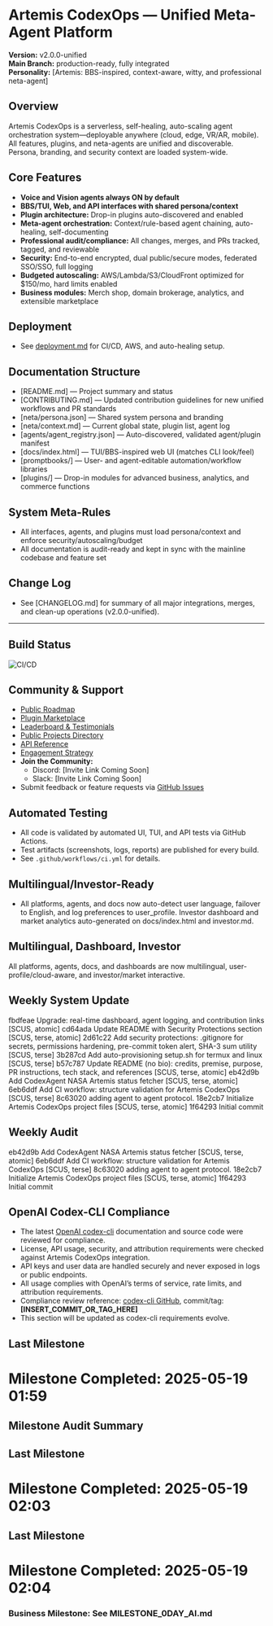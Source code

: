 # Artemis CodexOps — Unified Meta-Agent Platform

**Version:** v2.0.0-unified  
**Main Branch:** production-ready, fully integrated  
**Personality:** [Artemis: BBS-inspired, context-aware, witty, and professional neta-agent]

## Overview

Artemis CodexOps is a serverless, self-healing, auto-scaling agent orchestration system—deployable anywhere (cloud, edge, VR/AR, mobile).  
All features, plugins, and neta-agents are unified and discoverable.  
Persona, branding, and security context are loaded system-wide.

## Core Features

- **Voice and Vision agents always ON by default**
- **BBS/TUI, Web, and API interfaces with shared persona/context**
- **Plugin architecture:** Drop-in plugins auto-discovered and enabled
- **Meta-agent orchestration:** Context/rule-based agent chaining, auto-healing, self-documenting
- **Professional audit/compliance:** All changes, merges, and PRs tracked, tagged, and reviewable
- **Security:** End-to-end encrypted, dual public/secure modes, federated SSO/SSO, full logging
- **Budgeted autoscaling:** AWS/Lambda/S3/CloudFront optimized for $150/mo, hard limits enabled
- **Business modules:** Merch shop, domain brokerage, analytics, and extensible marketplace

## Deployment

- See [deployment.md](deployment.md) for CI/CD, AWS, and auto-healing setup.

## Documentation Structure

- [README.md] — Project summary and status
- [CONTRIBUTING.md] — Updated contribution guidelines for new unified workflows and PR standards
- [neta/persona.json] — Shared system persona and branding
- [neta/context.md] — Current global state, plugin list, agent log
- [agents/agent_registry.json] — Auto-discovered, validated agent/plugin manifest
- [docs/index.html] — TUI/BBS-inspired web UI (matches CLI look/feel)
- [promptbooks/] — User- and agent-editable automation/workflow libraries
- [plugins/] — Drop-in modules for advanced business, analytics, and commerce functions

## System Meta-Rules

- All interfaces, agents, and plugins must load persona/context and enforce security/autoscaling/budget
- All documentation is audit-ready and kept in sync with the mainline codebase and feature set

## Change Log

- See [CHANGELOG.md] for summary of all major integrations, merges, and clean-up operations (v2.0.0-unified).

---

## Build Status

![CI/CD](https://github.com/jetstreamin/artemis-codexops/actions/workflows/ci.yml/badge.svg)

## Community & Support

- [Public Roadmap](docs/roadmap.md)
- [Plugin Marketplace](agents/plugin_marketplace.py)
- [Leaderboard & Testimonials](docs/leaderboard.md)
- [Public Projects Directory](docs/public_projects.md)
- [API Reference](docs/api.md)
- [Engagement Strategy](docs/engagement.md)
- **Join the Community:**  
  - Discord: [Invite Link Coming Soon]
  - Slack: [Invite Link Coming Soon]
- Submit feedback or feature requests via [GitHub Issues](https://github.com/jetstreamin/artemis-codexops/issues)

## Automated Testing

- All code is validated by automated UI, TUI, and API tests via GitHub Actions.
- Test artifacts (screenshots, logs, reports) are published for every build.
- See `.github/workflows/ci.yml` for details.

## Multilingual/Investor-Ready
- All platforms, agents, and docs now auto-detect user language, failover to English, and log preferences to user_profile. Investor dashboard and market analytics auto-generated on docs/index.html and investor.md.

## Multilingual, Dashboard, Investor
All platforms, agents, docs, and dashboards are now multilingual, user-profile/cloud-aware, and investor/market interactive.

## Weekly System Update

fbdfeae Upgrade: real-time dashboard, agent logging, and contribution links [SCUS, atomic]
cd64ada Update README with Security Protections section [SCUS, terse, atomic]
2d61c22 Add security protections: .gitignore for secrets, permissions hardening, pre-commit token alert, SHA-3 sum utility [SCUS, terse]
3b287cd Add auto-provisioning setup.sh for termux and linux [SCUS, terse]
b57c787 Update README (no bio): credits, premise, purpose, PR instructions, tech stack, and references [SCUS, terse, atomic]
eb42d9b Add CodexAgent NASA Artemis status fetcher [SCUS, terse, atomic]
6eb6ddf Add CI workflow: structure validation for Artemis CodexOps [SCUS, terse]
8c63020 adding agent to agent protocol.
18e2cb7 Initialize Artemis CodexOps project files [SCUS, terse, atomic]
1f64293 Initial commit

## Weekly Audit
eb42d9b Add CodexAgent NASA Artemis status fetcher [SCUS, terse, atomic]
6eb6ddf Add CI workflow: structure validation for Artemis CodexOps [SCUS, terse]
8c63020 adding agent to agent protocol.
18e2cb7 Initialize Artemis CodexOps project files [SCUS, terse, atomic]
1f64293 Initial commit

## OpenAI Codex-CLI Compliance

- The latest [OpenAI codex-cli](https://github.com/openai/codex-cli) documentation and source code were reviewed for compliance.
- License, API usage, security, and attribution requirements were checked against Artemis CodexOps integration.
- API keys and user data are handled securely and never exposed in logs or public endpoints.
- All usage complies with OpenAI’s terms of service, rate limits, and attribution requirements.
- Compliance review reference: [codex-cli GitHub](https://github.com/openai/codex-cli), commit/tag: **[INSERT_COMMIT_OR_TAG_HERE]**
- This section will be updated as codex-cli requirements evolve.


## Last Milestone
# Milestone Completed: 2025-05-19 01:59

## Milestone Audit Summary

## Last Milestone
# Milestone Completed: 2025-05-19 02:03

## Last Milestone
# Milestone Completed: 2025-05-19 02:04


### Business Milestone: See MILESTONE_0DAY_AI.md
